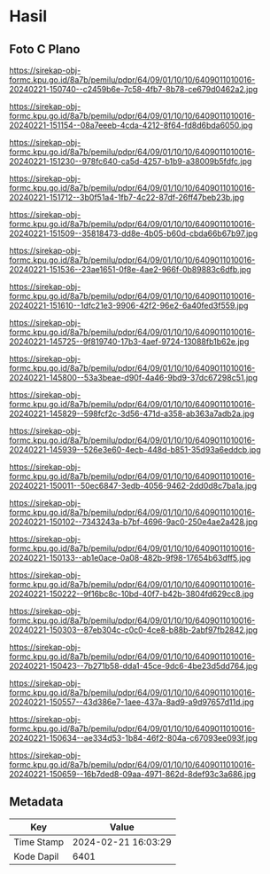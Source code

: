 # Hasil

## Foto C Plano

https://sirekap-obj-formc.kpu.go.id/8a7b/pemilu/pdpr/64/09/01/10/10/6409011010016-20240221-150740--c2459b6e-7c58-4fb7-8b78-ce679d0462a2.jpg

https://sirekap-obj-formc.kpu.go.id/8a7b/pemilu/pdpr/64/09/01/10/10/6409011010016-20240221-151154--08a7eeeb-4cda-4212-8f64-fd8d6bda6050.jpg

https://sirekap-obj-formc.kpu.go.id/8a7b/pemilu/pdpr/64/09/01/10/10/6409011010016-20240221-151230--978fc640-ca5d-4257-b1b9-a38009b5fdfc.jpg

https://sirekap-obj-formc.kpu.go.id/8a7b/pemilu/pdpr/64/09/01/10/10/6409011010016-20240221-151712--3b0f51a4-1fb7-4c22-87df-26ff47beb23b.jpg

https://sirekap-obj-formc.kpu.go.id/8a7b/pemilu/pdpr/64/09/01/10/10/6409011010016-20240221-151509--35818473-dd8e-4b05-b60d-cbda66b67b97.jpg

https://sirekap-obj-formc.kpu.go.id/8a7b/pemilu/pdpr/64/09/01/10/10/6409011010016-20240221-151536--23ae1651-0f8e-4ae2-966f-0b89883c6dfb.jpg

https://sirekap-obj-formc.kpu.go.id/8a7b/pemilu/pdpr/64/09/01/10/10/6409011010016-20240221-151610--1dfc21e3-9906-42f2-96e2-6a40fed3f559.jpg

https://sirekap-obj-formc.kpu.go.id/8a7b/pemilu/pdpr/64/09/01/10/10/6409011010016-20240221-145725--9f819740-17b3-4aef-9724-13088fb1b62e.jpg

https://sirekap-obj-formc.kpu.go.id/8a7b/pemilu/pdpr/64/09/01/10/10/6409011010016-20240221-145800--53a3beae-d90f-4a46-9bd9-37dc67298c51.jpg

https://sirekap-obj-formc.kpu.go.id/8a7b/pemilu/pdpr/64/09/01/10/10/6409011010016-20240221-145829--598fcf2c-3d56-471d-a358-ab363a7adb2a.jpg

https://sirekap-obj-formc.kpu.go.id/8a7b/pemilu/pdpr/64/09/01/10/10/6409011010016-20240221-145939--526e3e60-4ecb-448d-b851-35d93a6eddcb.jpg

https://sirekap-obj-formc.kpu.go.id/8a7b/pemilu/pdpr/64/09/01/10/10/6409011010016-20240221-150011--50ec6847-3edb-4056-9462-2dd0d8c7ba1a.jpg

https://sirekap-obj-formc.kpu.go.id/8a7b/pemilu/pdpr/64/09/01/10/10/6409011010016-20240221-150102--7343243a-b7bf-4696-9ac0-250e4ae2a428.jpg

https://sirekap-obj-formc.kpu.go.id/8a7b/pemilu/pdpr/64/09/01/10/10/6409011010016-20240221-150133--ab1e0ace-0a08-482b-9f98-17654b63dff5.jpg

https://sirekap-obj-formc.kpu.go.id/8a7b/pemilu/pdpr/64/09/01/10/10/6409011010016-20240221-150222--9f16bc8c-10bd-40f7-b42b-3804fd629cc8.jpg

https://sirekap-obj-formc.kpu.go.id/8a7b/pemilu/pdpr/64/09/01/10/10/6409011010016-20240221-150303--87eb304c-c0c0-4ce8-b88b-2abf97fb2842.jpg

https://sirekap-obj-formc.kpu.go.id/8a7b/pemilu/pdpr/64/09/01/10/10/6409011010016-20240221-150423--7b271b58-dda1-45ce-9dc6-4be23d5dd764.jpg

https://sirekap-obj-formc.kpu.go.id/8a7b/pemilu/pdpr/64/09/01/10/10/6409011010016-20240221-150557--43d386e7-1aee-437a-8ad9-a9d97657d11d.jpg

https://sirekap-obj-formc.kpu.go.id/8a7b/pemilu/pdpr/64/09/01/10/10/6409011010016-20240221-150634--ae334d53-1b84-46f2-804a-c67093ee093f.jpg

https://sirekap-obj-formc.kpu.go.id/8a7b/pemilu/pdpr/64/09/01/10/10/6409011010016-20240221-150659--16b7ded8-09aa-4971-862d-8def93c3a686.jpg


## Metadata

| Key        | Value               |
| ---------- | ------------------- |
| Time Stamp | 2024-02-21 16:03:29 |
| Kode Dapil | 6401                |



